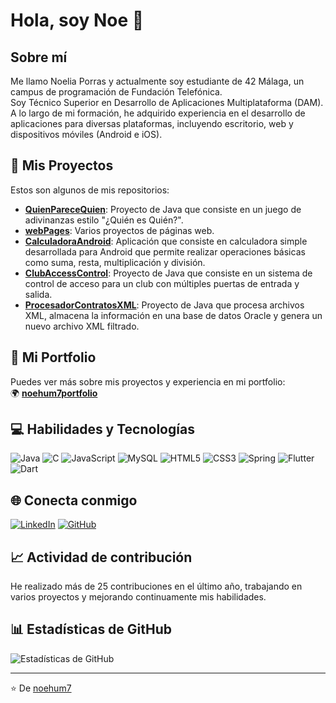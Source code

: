 # Hola, soy Noe 👋

## Sobre mí
Me llamo Noelia Porras y actualmente soy estudiante de 42 Málaga, un campus de programación de Fundación Telefónica.  
Soy Técnico Superior en Desarrollo de Aplicaciones Multiplataforma (DAM).  
A lo largo de mi formación, he adquirido experiencia en el desarrollo de aplicaciones para diversas plataformas, incluyendo escritorio, web y dispositivos móviles (Android e iOS).

## 🔭 Mis Proyectos
Estos son algunos de mis repositorios:

- **[QuienPareceQuien](https://github.com/noehum7/QuienPareceQuien)**: Proyecto de Java que consiste en un juego de adivinanzas estilo "¿Quién es Quién?".
- **[webPages](https://github.com/noehum7/webPages)**: Varios proyectos de páginas web.
- **[CalculadoraAndroid](https://github.com/noehum7/CalculadoraAndroid)**: Aplicación que consiste en calculadora simple desarrollada para Android que permite realizar operaciones básicas como suma, resta, multiplicación y división. 
- **[ClubAccessControl](https://github.com/noehum7/ClubAccessControl)**: Proyecto de Java que consiste en un sistema de control de acceso para un club con múltiples puertas de entrada y salida.
- **[ProcesadorContratosXML](https://github.com/noehum7/ProcesadorContratosXML)**: Proyecto de Java que procesa archivos XML, almacena la información en una base de datos Oracle y genera un nuevo archivo XML filtrado.

## 💼 Mi Portfolio
Puedes ver más sobre mis proyectos y experiencia en mi portfolio:  
🌍 **[noehum7portfolio](https://noehum7portfolio.vercel.app/)**  

## 💻 Habilidades y Tecnologías
![Java](https://img.shields.io/badge/Java-ED8B00?style=for-the-badge&logo=openjdk&logoColor=white)
![C](https://img.shields.io/badge/C-00599C?style=for-the-badge&logo=c&logoColor=white)
![JavaScript](https://img.shields.io/badge/JavaScript-323330?style=for-the-badge&logo=javascript&logoColor=F7DF1E)
![MySQL](https://img.shields.io/badge/MySQL-00000F?style=for-the-badge&logo=mysql&logoColor=white)
![HTML5](https://img.shields.io/badge/HTML5-E34F26?style=for-the-badge&logo=html5&logoColor=white)
![CSS3](https://img.shields.io/badge/CSS3-1572B6?style=for-the-badge&logo=css3&logoColor=white)
![Spring](https://img.shields.io/badge/Spring-6DB33F?style=for-the-badge&logo=spring&logoColor=white)
![Flutter](https://img.shields.io/badge/Flutter-02569B?style=for-the-badge&logo=flutter&logoColor=white)
![Dart](https://img.shields.io/badge/Dart-0175C2?style=for-the-badge&logo=dart&logoColor=white)

## 🌐 Conecta conmigo
[![LinkedIn](https://img.shields.io/badge/LinkedIn-0077B5?style=for-the-badge&logo=linkedin&logoColor=white)](https://www.linkedin.com/in/noelia-porras-rama-82262313b/)
[![GitHub](https://img.shields.io/badge/GitHub-100000?style=for-the-badge&logo=github&logoColor=white)](https://github.com/noehum7)

## 📈 Actividad de contribución
He realizado más de 25 contribuciones en el último año, trabajando en varios proyectos y mejorando continuamente mis habilidades.

## 📊 Estadísticas de GitHub
![Estadísticas de GitHub](https://github-readme-stats.vercel.app/api?username=noehum7&show_icons=true&theme=radical&locale=es)

---

⭐️ De [noehum7](https://github.com/noehum7)
